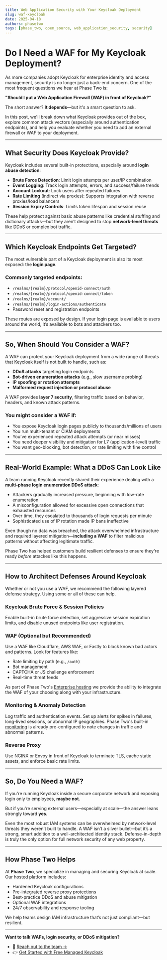 ```yaml
---
title: Web Application Security with Your Keycloak Deployment
slug: waf-keycloak
date: 2025-04-18
authors: phasetwo
tags: [phase_two, open_source, web_application_security, security]
---
```


# Do I Need a WAF for My Keycloak Deployment?

As more companies adopt Keycloak for enterprise identity and access management, security is no longer just a back-end concern. One of the most frequent questions we hear at Phase Two is:

**"Should I put a Web Application Firewall (WAF) in front of Keycloak?"**

The short answer? **It depends**—but it's a smart question to ask.

In this post, we'll break down what Keycloak provides out of the box, explore common attack vectors (especially around authentication endpoints), and help you evaluate whether you need to add an external firewall or WAF to your deployment.

---

## What Security Does Keycloak Provide?

Keycloak includes several built-in protections, especially around **login abuse detection**:

- **Brute Force Detection**: Limit login attempts per user/IP combination
- **Event Logging**: Track login attempts, errors, and success/failure trends
- **Account Lockout**: Lock users after repeated failures
- **Rate Limiting** (indirect via proxies): Supports integration with reverse proxies/load balancers
- **Session Expiry Controls**: Limits token lifespan and session reuse

These help protect against basic abuse patterns like credential stuffing and dictionary attacks—but they aren’t designed to stop **network-level threats** like DDoS or complex bot traffic.

---

## Which Keycloak Endpoints Get Targeted?

The most vulnerable part of a Keycloak deployment is also its most exposed: the **login page**.

### Commonly targeted endpoints:

- `/realms/{realm}/protocol/openid-connect/auth`
- `/realms/{realm}/protocol/openid-connect/token`
- `/realms/{realm}/account/`
- `/realms/{realm}/login-actions/authenticate`
- Password reset and registration endpoints

These routes are exposed by design. If your login page is available to users around the world, it’s available to bots and attackers too.

---

## So, When Should You Consider a WAF?

A WAF can protect your Keycloak deployment from a wide range of threats that Keycloak itself is not built to handle, such as:

- **DDoS attacks** targeting login endpoints
- **Bot-driven enumeration attacks** (e.g., slow username probing)
- **IP spoofing or rotation attempts**
- **Malformed request injection or protocol abuse**

A WAF provides **layer 7 security**, filtering traffic based on behavior, headers, and known attack patterns.

### You might consider a WAF if:

- You expose Keycloak login pages publicly to thousands/millions of users
- You run multi-tenant or CIAM deployments
- You’ve experienced repeated attack attempts (or near misses)
- You need deeper visibility and mitigation for L7 (application-level) traffic
- You want geo-blocking, bot detection, or rate limiting with fine control

---

## Real-World Example: What a DDoS Can Look Like

A team running Keycloak recently shared their experience dealing with a **multi-phase login enumeration DDoS attack**:

- Attackers gradually increased pressure, beginning with low-rate enumeration
- A misconfiguration allowed for excessive open connections that exhausted resources
- Over time, they escalated to thousands of login requests per minute
- Sophisticated use of IP rotation made IP bans ineffective

Even though no data was breached, the attack overwhelmed infrastructure and required layered mitigation—**including a WAF** to filter malicious patterns without affecting legitimate traffic.

Phase Two has helped customers build resilient defenses to ensure they're ready _before_ attackes like this happens.

---

## How to Architect Defenses Around Keycloak

Whether or not you use a WAF, we recommend the following layered defense strategy. Using some or all of these can help.

### Keycloak Brute Force & Session Policies

Enable built-in brute force detection, set aggressive session expiration limits, and disable unused endpoints like user registration.

### WAF (Optional but Recommended)

Use a WAF like Cloudflare, AWS WAF, or Fastly to block known bad actors and patterns. Look for features like:

- Rate limiting by path (e.g., `/auth`)
- Bot management
- CAPTCHA or JS challenge enforcement
- Real-time threat feeds

As part of Phase Two's [Enterprise hosting](/hosting) we provide the ability to integrate the WAF of your choosing along with your infrastructure.

### Monitoring & Anomaly Detection

Log traffic and authentication events. Set up alerts for spikes in failures, long-lived sessions, or abnormal IP geographies. Phase Two's built-in [monitoring](/hosting) is already pre-configured to note changes in traffic and abnormal patterns.

### Reverse Proxy

Use NGINX or Envoy in front of Keycloak to terminate TLS, cache static assets, and enforce basic rate limits.

---

## So, Do You Need a WAF?

If you're running Keycloak inside a secure corporate network and exposing login only to employees, **maybe not**.

But if you're serving external users—especially at scale—the answer leans strongly toward **yes**.

Even the most robust IAM systems can be overwhelmed by network-level threats they weren’t built to handle. A WAF isn’t a silver bullet—but it’s a strong, smart addition to a well-architected identity stack. Defense-in-depth is truly the only option for full network security of any web property.

---

## How Phase Two Helps

At **Phase Two**, we specialize in managing and securing Keycloak at scale. Our hosted platform includes:

- Hardened Keycloak configurations
- Pre-integrated reverse proxy protections
- Best-practice DDoS and abuse mitigation
- Optional WAF integrations
- 24/7 observability and response tooling

We help teams design IAM infrastructure that’s not just compliant—but resilient.

---

**Want to talk WAFs, login security, or DDoS mitigation?**

- 📩 [Reach out to the team →](mailto:sales@phasetwo.io)
- 👉 [Get Started with Free Managed Keycloak](https://phasetwo.io/dashboard)
